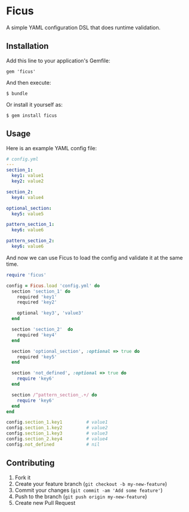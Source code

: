 # Ficus

A simple YAML configuration DSL that does runtime validation.

## Installation

Add this line to your application's Gemfile:

    gem 'ficus'

And then execute:

    $ bundle

Or install it yourself as:

    $ gem install ficus

## Usage

Here is an example YAML config file:

```yaml
# config.yml
---
section_1:
  key1: value1
  key2: value2

section_2:
  key4: value4

optional_section:
  key5: value5

pattern_section_1:
  key6: value6

pattern_section_2:
  key6: value6

```

And now we can use Ficus to load the config and validate it at the same time.

```ruby
require 'ficus'

config = Ficus.load 'config.yml' do
  section 'section_1' do
    required 'key1'
    required 'key2'

    optional 'key3', 'value3'
  end

  section 'section_2'  do
    required 'key4'
  end

  section 'optional_section', :optional => true do
    required 'key5'
  end

  section 'not_defined', :optional => true do
    require 'key6'
  end

  section /^pattern_section_.+/ do
    require 'key6'
  end
end

config.section_1.key1         # value1
config.section_1.key2         # value2
config.section_1.key3         # value3
config.section_2.key4         # value4
config.not_defined            # nil
```

## Contributing

1. Fork it
2. Create your feature branch (`git checkout -b my-new-feature`)
3. Commit your changes (`git commit -am 'Add some feature'`)
4. Push to the branch (`git push origin my-new-feature`)
5. Create new Pull Request
